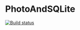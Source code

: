 # PhotoAndSQLite

[![Build status](https://build.appcenter.ms/v0.1/apps/2d23b7e3-28c6-4d96-b652-d8b6c8f02391/branches/master/badge)](https://appcenter.ms)
